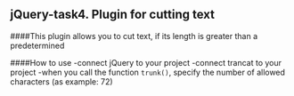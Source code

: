 ## jQuery-task4. Plugin for cutting text
####This plugin allows you to cut text, if its length is greater than a predetermined

####How to use
-connect jQuery to your project
-connect trancat to your project
-when you call the function `trunk()`, specify the number of allowed characters (as example: 72)
